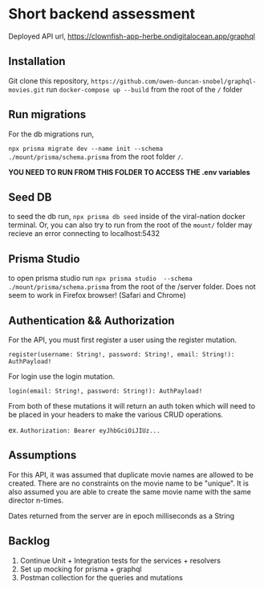 # Short backend assessment

Deployed API url, https://clownfish-app-herbe.ondigitalocean.app/graphql


## Installation
Git clone this repository, ```https://github.com/owen-duncan-snobel/graphql-movies.git```
run ```docker-compose up --build``` from the root of the ```/``` folder

## Run migrations
For the db migrations run,

 ```npx prisma migrate dev --name init --schema ./mount/prisma/schema.prisma```
from the root folder ```/```.

 **YOU NEED TO RUN FROM THIS FOLDER TO ACCESS THE .env variables**
## Seed DB
to seed the db run, ```npx prisma db seed``` inside of the viral-nation docker terminal. 
Or, you can also try to run from the root of the ```mount/``` folder may recieve an error connecting to localhost:5432

## Prisma Studio
to open prisma studio run ```npx prisma studio  --schema ./mount/prisma/schema.prisma``` from the root of the /server folder. Does not seem to work in Firefox browser! (Safari and Chrome) 

## Authentication && Authorization
For the API, you must first register a user using the register mutation.
```
register(username: String!, password: String!, email: String!): AuthPayload!
```

For login use the login mutation.
```
login(email: String!, password: String!): AuthPayload!
```

From both of these mutations it will return an auth token which will need to be placed in your headers to make the various CRUD operations.

ex.
```Authorization: Bearer eyJhbGciOiJIUz...```

## Assumptions
For this API, it was assumed that duplicate movie names are allowed to be created. There are no constraints on the movie name to be "unique". It is also assumed you are able to create the same movie name with the same director n-times.

Dates returned from the server are in epoch milliseconds as a String

## Backlog

1. Continue Unit + Integration tests for the services + resolvers
2. Set up mocking for prisma + graphql 
3. Postman collection for the queries and mutations

